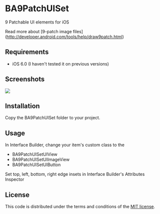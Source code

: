 # BA9PatchUISet
9 Patchable UI elements for iOS

Read more about [9-patch image files] (http://developer.android.com/tools/help/draw9patch.html)

## Requirements
- iOS 6.0 (I haven't tested it on previous versions)

## Screenshots
[![](Screenshots/sc01.png)](Screenshots/sc01.png)

## Installation
Copy the BA9PatchUISet folder to your project.

## Usage
In Interface Builder, change your item's custom class to the 
* BA9PatchUISetUIView
* BA9PatchUISetUIImageView
* BA9PatchUISetUIButton

Set top, left, bottom, right edge insets in Interface Builder's Attributes Inspector 

## License
This code is distributed under the terms and conditions of the [MIT license](LICENSE). 
